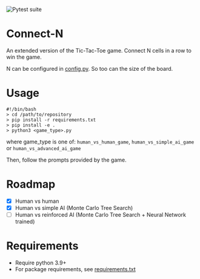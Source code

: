 ![Pytest suite](https://github.com/nikhil-kankarla/connect-N/actions/workflows/python-app.yml/badge.svg)

# Connect-N
An extended version of the Tic-Tac-Toe game. Connect N cells in a row to win the game. 

N can be configured in [config.py](config.py). So too can the size of the board.

# Usage
```
#!/bin/bash
> cd /path/to/repository
> pip install -r requirements.txt
> pip install -e .
> python3 <game_type>.py
```
where game_type is one of: `human_vs_human_game`, `human_vs_simple_ai_game` or `human_vs_advanced_ai_game`

Then, follow the prompts provided by the game.

# Roadmap
- [x] Human vs human
- [x] Human vs simple AI (Monte Carlo Tree Search)
- [ ] Human vs reinforced AI (Monte Carlo Tree Search + Neural Network trained)

# Requirements
- Require python 3.9+
- For package requirements, see [requirements.txt](requirements.txt)
